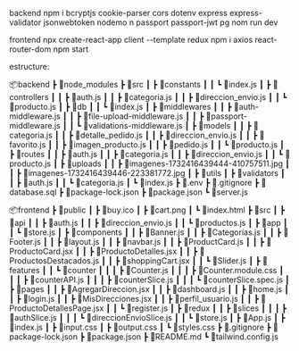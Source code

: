 backend
npm i bcryptjs cookie-parser cors dotenv express express-validator jsonwebtoken nodemo
n passport passport-jwt pg
nom run dev


frontend
npx create-react-app client --template redux
npm i axios react-router-dom
npm start




estructure:

📦backend
 ┣ 📂node_modules
 ┣ 📂src
 ┃ ┣ 📂constants
 ┃ ┃ ┗ 📜index.js
 ┃ ┣ 📂controllers
 ┃ ┃ ┣ 📜auth.js
 ┃ ┃ ┣ 📜categoria.js
 ┃ ┃ ┣ 📜direccion_envio.js
 ┃ ┃ ┗ 📜producto.js
 ┃ ┣ 📂db
 ┃ ┃ ┗ 📜index.js
 ┃ ┣ 📂middlewares
 ┃ ┃ ┣ 📜auth-middleware.js
 ┃ ┃ ┣ 📜file-upload-middleware.js
 ┃ ┃ ┣ 📜passport-middleware.js
 ┃ ┃ ┗ 📜validations-middleware.js
 ┃ ┣ 📂models
 ┃ ┃ ┣ 📜categoria.js
 ┃ ┃ ┣ 📜detalle_pedido.js
 ┃ ┃ ┣ 📜direccion_envio.js
 ┃ ┃ ┣ 📜favorito.js
 ┃ ┃ ┣ 📜imagen_producto.js
 ┃ ┃ ┣ 📜pedido.js
 ┃ ┃ ┗ 📜producto.js
 ┃ ┣ 📂routes
 ┃ ┃ ┣ 📜auth.js
 ┃ ┃ ┣ 📜categoria.js
 ┃ ┃ ┣ 📜direccion_envio.js
 ┃ ┃ ┗ 📜producto.js
 ┃ ┣ 📂uploads
 ┃ ┃ ┣ 📜imagenes-1732416439444-410757511.jpg
 ┃ ┃ ┣ 📜imagenes-1732416439446-223381772.jpg
 ┃ ┣ 📂utils
 ┃ ┣ 📂validators
 ┃ ┃ ┣ 📜auth.js
 ┃ ┃ ┗ 📜categoria.js
 ┃ ┗ 📜index.js
 ┣ 📜.env
 ┣ 📜.gitignore
 ┣ 📜database.sql
 ┣ 📜package-lock.json
 ┣ 📜package.json
 ┗ 📜server.js

📦frontend
 ┣ 📂public
 ┃ ┣ 📜buy.ico
 ┃ ┣ 📜cart.png
 ┃ ┗ 📜index.html
 ┣ 📂src
 ┃ ┣ 📂api
 ┃ ┃ ┣ 📜auth.js
 ┃ ┃ ┣ 📜direccion_envio.js
 ┃ ┃ ┗ 📜productos.js
 ┃ ┣ 📂app
 ┃ ┃ ┗ 📜store.js
 ┃ ┣ 📂components
 ┃ ┃ ┣ 📜Banner.js
 ┃ ┃ ┣ 📜Categorías.js
 ┃ ┃ ┣ 📜Footer.js
 ┃ ┃ ┣ 📜layout.js
 ┃ ┃ ┣ 📜navbar.js
 ┃ ┃ ┣ 📜ProductCard.js
 ┃ ┃ ┣ 📜ProductoCard.jsx
 ┃ ┃ ┣ 📜ProductoDetalles.jsx
 ┃ ┃ ┣ 📜ProductosDestacados.js
 ┃ ┃ ┣ 📜shoppingCart.jsx
 ┃ ┃ ┗ 📜Slider.js
 ┃ ┣ 📂features
 ┃ ┃ ┗ 📂counter
 ┃ ┃ ┃ ┣ 📜Counter.js
 ┃ ┃ ┃ ┣ 📜Counter.module.css
 ┃ ┃ ┃ ┣ 📜counterAPI.js
 ┃ ┃ ┃ ┣ 📜counterSlice.js
 ┃ ┃ ┃ ┗ 📜counterSlice.spec.js
 ┃ ┣ 📂pages
 ┃ ┃ ┣ 📜AgregarDireccion.jsx
 ┃ ┃ ┣ 📜dashboard.js
 ┃ ┃ ┣ 📜home.js
 ┃ ┃ ┣ 📜login.js
 ┃ ┃ ┣ 📜MisDirecciones.jsx
 ┃ ┃ ┣ 📜perfil_usuario.js
 ┃ ┃ ┣ 📜ProductoDetallesPage.jsx
 ┃ ┃ ┗ 📜register.js
 ┃ ┣ 📂redux
 ┃ ┃ ┣ 📂slices
 ┃ ┃ ┃ ┣ 📜authSlice.js
 ┃ ┃ ┃ ┗ 📜direccionEnvioSlice.js
 ┃ ┃ ┗ 📜store.js
 ┃ ┣ 📜App.js
 ┃ ┣ 📜index.js
 ┃ ┣ 📜input.css
 ┃ ┣ 📜output.css
 ┃ ┗ 📜styles.css
 ┣ 📜.gitignore
 ┣ 📜package-lock.json
 ┣ 📜package.json
 ┣ 📜README.md
 ┗ 📜tailwind.config.js